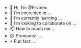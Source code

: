 - 👋 Hi, I’m @Ervinec
- 👀 I’m interested in ...
- 🌱 I’m currently learning ...
- 💞️ I’m looking to collaborate on ...
- 📫 How to reach me ...
- 😄 Pronouns: ...
- ⚡ Fun fact: ...

<!---
Ervinec/Ervinec is a ✨ special ✨ repository because its `README.md` (this file) appears on your GitHub profile.
You can click the Preview link to take a look at your changes.
--->
